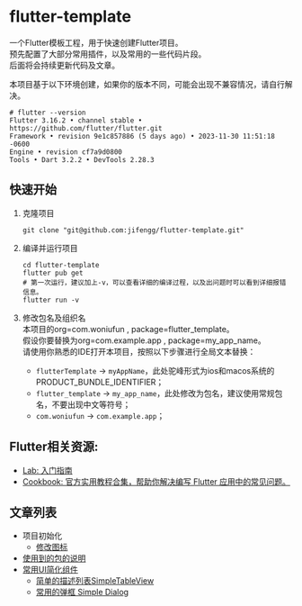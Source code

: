 # flutter-template

一个Flutter模板工程，用于快速创建Flutter项目。  
预先配置了大部分常用插件，以及常用的一些代码片段。  
后面将会持续更新代码及文章。

本项目基于以下环境创建，如果你的版本不同，可能会出现不兼容情况，请自行解决。

```
# flutter --version
Flutter 3.16.2 • channel stable • https://github.com/flutter/flutter.git
Framework • revision 9e1c857886 (5 days ago) • 2023-11-30 11:51:18 -0600
Engine • revision cf7a9d0800
Tools • Dart 3.2.2 • DevTools 2.28.3
```

## 快速开始

1. 克隆项目

    ```shell
    git clone "git@github.com:jifengg/flutter-template.git"
    ```
2. 编译并运行项目
   
   ```shell
   cd flutter-template
   flutter pub get
   # 第一次运行，建议加上-v，可以查看详细的编译过程，以及出问题时可以看到详细报错信息。
   flutter run -v
   ```

3. 修改包名及组织名  
   本项目的org=com.woniufun , package=flutter_template。  
   假设你要替换为org=com.example.app , package=my_app_name。  
   请使用你熟悉的IDE打开本项目，按照以下步骤进行全局文本替换：
   - `flutterTemplate` -> `myAppName`，此处驼峰形式为ios和macos系统的PRODUCT_BUNDLE_IDENTIFIER；
   - `flutter_template` -> `my_app_name`，此处修改为包名，建议使用常规包名，不要出现中文等符号；
   - `com.woniufun` -> `com.example.app`；


## Flutter相关资源:

- [Lab: 入门指南](https://flutter.cn/docs/codelabs)
- [Cookbook: 官方实用教程合集，帮助你解决编写 Flutter 应用中的常见问题。](https://flutter.cn/docs/cookbook)

## 文章列表

- 项目初始化
  - [修改图标](docs/init.md#修改图标)
- [使用到的包的说明](docs/packages.md)
- [常用UI简化组件](docs/simple-widgets.md)
  - [简单的描述列表SimpleTableView](docs/simple-widgets.md#简单的描述列表simpletableview)
  - [常用的弹框 Simple Dialog](docs/simple-widgets.md#常用的弹框-simple-dialog)